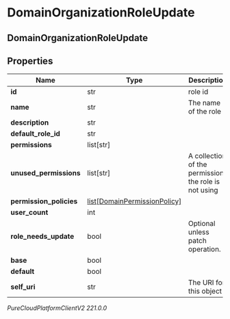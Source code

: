 # DomainOrganizationRoleUpdate

## DomainOrganizationRoleUpdate

## Properties

|Name | Type | Description | Notes|
|------------ | ------------- | ------------- | -------------|
| **id** | str | role id | [optional] |
| **name** | str | The name of the role | |
| **description** | str |  | [optional] |
| **default_role_id** | str |  | [optional] |
| **permissions** | list[str] |  | [optional] |
| **unused_permissions** | list[str] | A collection of the permissions the role is not using | [optional] |
| **permission_policies** | [list[DomainPermissionPolicy]](DomainPermissionPolicy) |  | [optional] |
| **user_count** | int |  | [optional] |
| **role_needs_update** | bool | Optional unless patch operation. | [optional] |
| **base** | bool |  | [optional] |
| **default** | bool |  | [optional] |
| **self_uri** | str | The URI for this object | [optional] |



_PureCloudPlatformClientV2 221.0.0_
